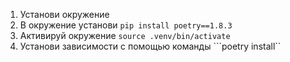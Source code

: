 1) Установи окружение
2) В окружение установи ```pip install poetry==1.8.3```
3) Активируй окружение ```source .venv/bin/activate```
4) Установи зависимости с помощью команды ```poetry install``